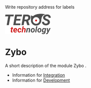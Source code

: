  Write repository address for labels 

 

![Teros HDL logo ](doc/logo.png) 

# Zybo

A short description of the module Zybo .

- Information for [Integration](./doc/README_integration.md "Integration")
- Information for [Development](./doc/README_development.md "Development")

